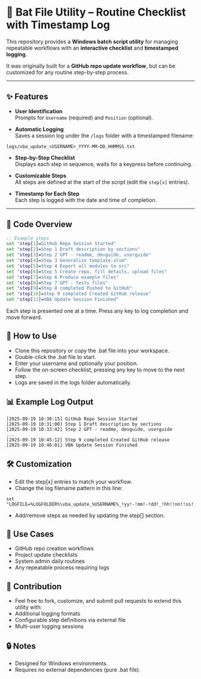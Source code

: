 # 📝 Bat File Utility – Routine Checklist with Timestamp Log

This repository provides a **Windows batch script utility** for managing repeatable workflows with an **interactive checklist** and **timestamped logging**.  

It was originally built for a **GitHub repo update workflow**, but can be customized for any routine step-by-step process.

---

## ✨ Features

- **User Identification**  
  Prompts for `Username` (required) and `Position` (optional).

- **Automatic Logging**  
  Saves a session log under the `/logs` folder with a timestamped filename:  
```
logs/vba_update_<USERNAME>_YYYY-MM-DD_HHMMSS.txt
```

- **Step-by-Step Checklist**  
Displays each step in sequence, waits for a keypress before continuing.

- **Customizable Steps**  
All steps are defined at the start of the script (edit the `step[x]` entries).

- **Timestamp for Each Step**  
Each step is logged with the date and time of completion.

---

## 📂 Code Overview

```bat
:: Example steps
set "step[1]=GitHub Repo Session Started"
set "step[2]=Step 1 Draft description by sections"
set "step[3]=Step 2 GPT - readme, devguide, userguide"
set "step[4]=Step 3 Generalize template.xlsm"
set "step[5]=Step 4 Export all modules to src"
set "step[6]=Step 5 Create repo, fill details, upload files"
set "step[7]=Step 6 Produce example files"
set "step[8]=Step 7 GPT - tests files"
set "step[9]=Step 8 completed Pushed to GitHub"
set "step[10]=Step 9 completed Created GitHub release"
set "step[11]=VBA Update Session Finished"
```
Each step is presented one at a time. Press any key to log completion and move forward.

## 🚀 How to Use
- Clone this repository or copy the .bat file into your workspace.
- Double-click the .bat file to start.
- Enter your username and optionally your position.
- Follow the on-screen checklist, pressing any key to move to the next step.
- Logs are saved in the logs folder automatically.

## 📊 Example Log Output
```
[2025-09-19 10:30:15] GitHub Repo Session Started
[2025-09-19 10:31:00] Step 1 Draft description by sections
[2025-09-19 10:33:42] Step 2 GPT - readme, devguide, userguide
...
[2025-09-19 10:45:12] Step 9 completed Created GitHub release
[2025-09-19 10:46:01] VBA Update Session Finished
```

## 🛠 Customization
- Edit the step[x] entries to match your workflow.
- Change the log filename pattern in this line:
```
set "LOGFILE=%LOGFOLDER%\vba_update_%USERNAME%_!yy!-!mm!-!dd!_!hh!!nn!!ss!.txt"
```
- Add/remove steps as needed by updating the step[] section.

## 📌 Use Cases
- GitHub repo creation workflows
- Project update checklists
- System admin daily routines
- Any repeatable process requiring logs

## 🤝 Contribution
- Feel free to fork, customize, and submit pull requests to extend this utility with:
- Additional logging formats
- Configurable step definitions via external file
- Multi-user logging sessions

## 🔒 Notes
- Designed for Windows environments.
- Requires no external dependencies (pure .bat file).
